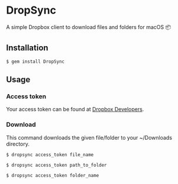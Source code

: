 # DropSync

A simple Dropbox client to download files and folders for macOS 📦

## Installation

    $ gem install DropSync

## Usage

### Access token

Your access token can be found at [Dropbox Developers](https://www.dropbox.com/developers).

### Download

This command downloads the given file/folder to your ~/Downloads directory.

    $ dropsync access_token file_name

    $ dropsync access_token path_to_folder

    $ dropsync access_token folder_name
